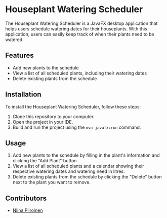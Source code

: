 # Houseplant Watering Scheduler

The Houseplant Watering Scheduler is a JavaFX desktop application that helps users schedule watering dates for their houseplants. With this application, users can easily keep track of when their plants need to be watered.


## Features

- Add new plants to the schedule
- View a list of all scheduled plants, including their watering dates
- Delete existing plants from the schedule


## Installation

To install the Houseplant Watering Scheduler, follow these steps:

1. Clone this repository to your computer.
2. Open the project in your IDE.
3. Build and run the project using the `mvn javafx:run` command.


## Usage

1. Add new plants to the schedule by filling in the plant's information and clicking the "Add Plant" button.
2. View a list of all scheduled plants and a calendar showing their respective watering dates and watering need in litres.
3. Delete existing plants from the schedule by clicking the "Delete" button next to the plant you want to remove.



## Contributors

- [Niina Piiroinen](https://github.com/niipi)
